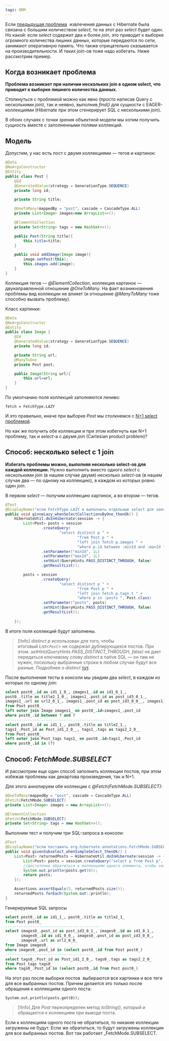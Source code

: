 ```yaml
---
tags: ORM
---
```

Если [предыдущая проблема](https://sysout.ru/n-1-problema-v-hibernate/)  извлечения данных с Hibernate была связана с большим количеством _select_, то на этот раз _select_ будет один. Но какой: если _select_ содержит два и более _join_, это приводит к выборке огромного количества лишних данных, которые передаются по сети, занимают оперативную память. Что также отрицательно сказывается на производительности. И таких _join_-ов тоже надо избегать. Ниже рассмотрим пример.

## Когда возникает проблема

**Проблема возникает при наличии нескольких join в одном select, что приводит к выборке лишнего количества данных.**

Столкнуться с проблемой можно как явно (просто написав Query с несколькими _join_), так и неявно, выполнив _find()_ для сущности с EAGER-коллекциями (Hibernate при этом сгенерирует SQL с несколькими _join_).

В обоих случаях с точки зрения объектной модели мы хотим получить сущность вместе с заполненными полями коллекций.

## Модель

Допустим, у нас есть пост с двумя коллекциями — тегов и картинок:
```java
@Data
@NoArgsConstructor
@Entity
public class Post {
    @Id
    @GeneratedValue(strategy = GenerationType.SEQUENCE)
    private long id;

    private String title;

    @OneToMany(mappedBy = "post", cascade = CascadeType.ALL)
    private List<Image> images=new ArrayList<>();

    @ElementCollection
    private Set<String> tags = new HashSet<>();

    public Post(String title){
        this.title=title;
    }

    public void addImage(Image image){
        image.setPost(this);
        this.images.add(image);
    }
}
```
Коллекция тегов — _@ElementCollection_, коллекция картинок — двунаправленной отношение _@OneToMany_. На факт возникновения проблемы вид коллекции не влияет (и отношение _@ManyToMany_ тоже способно вызвать проблему).

Класс картинки:
```java
@Data
@NoArgsConstructor
@Entity
public class Image {
    @Id
    @GeneratedValue(strategy = GenerationType.SEQUENCE)
    private long id;

    private String url;
    @ManyToOne
    private Post post;

    public Image(String url){
        this.url=url;
    }
}
```

По умолчанию поля коллекций заполняются лениво:

`fetch = FetchType.LAZY`

И это правильно, иначе при выборке _Post_ мы столкнемся с [N+1 select проблемой](https://sysout.ru/n-1-problema-v-hibernate/).

Но как же получить обе коллекции и при этом избегнуть как N+1 проблему, так и _select_-а c двумя _join_ (Cartesian product problem)?

## Способ: несколько select с 1 join
**Избегать проблемы можно, выполняя несколько select-ов для каждой коллекции.**
Нужно выполнить вместо одного _select_ с несколькими _join_ (в нашем случае двумя) несколько _select_-ов (в нашем случае два — по одному на коллекцию), в каждом из которых ровно один _join_.

В первом _select_ — получим коллекцию картинок, а во втором — тегов.
```java
@Test
@DisplayName("если FetchType.LAZY и выполнить отдельные select для заполнения коллекций, то проблемы нет")
public void givneLazy_whenSelectCollectionsByOne_thenOk() {
    HibernateUtil.doInHibernate(session -> {
        List<Post> posts = session
                .createQuery(
                        "select distinct p " +
                                "from Post p " +
                                "left join fetch p.images " +
                                "where p.id between :minId and :maxId ", Post.class)
                .setParameter("minId", 1L)
                .setParameter("maxId", 1L)
                .setHint(QueryHints.PASS_DISTINCT_THROUGH, false)
                .getResultList();

        posts = session
                .createQuery(
                        "select distinct p " +
                                "from Post p " +
                                "left join fetch p.tags t " +
                                "where p in :posts ", Post.class)
                .setParameter("posts", posts)
                .setHint(QueryHints.PASS_DISTINCT_THROUGH, false)
                .getResultList();
        
    });
```
В итоге поля коллекций будут заполнены.
>[!info]
>_distinct p_ использован для того, чтобы итоговый _List<`Post`>_ не содержал дублирующихся постов. При этом _.setHint(QueryHints.PASS_DISTINCT_THROUGH, false)_ не дает передаться ключевому слову _distinct_ в native SQL — он там не нужен, поскольку выбранные строки в любом случае будут все разные. Подробнее о _distinct_ [тут](https://sysout.ru/jpql-distinct-primer-na-hibernate-i-spring-boot/).

После выполнения тесты в консоли мы увидим два _select_, в каждом из которых по одному _join_:
```sql
select post0_.id as id1_1_0_, images1_.id as id1_0_1_, 
post0_.title as title2_1_0_, images1_.post_id as post_id3_0_1_, 
images1_.url as url2_0_1_, images1_.post_id as post_id3_0_0__, images1_.id as id1_0_0__ 
from Post post0_ 
left outer join Image images1_ on post0_.id=images1_.post_id 
where post0_.id between ? and ?
---------------------------------------------
select post0_.id as id1_1_, post0_.title as title2_1_, 
tags1_.Post_id as Post_id1_2_0__, tags1_.tags as tags2_2_0__ 
from Post post0_ 
left outer join Post_tags tags1_ on post0_.id=tags1_.Post_id 
where post0_.id in (?)
```
## Способ: _FetchMode.SUBSELECT_

И рассмотрим еще один способ заполнить коллекции постов, при этом избежав проблемы как декартова произведения, так и N+1.

Для этого аннотируем обе коллекции с _@Fetch(FetchMode.SUBSELECT)_:

```java
@OneToMany(mappedBy = "post", cascade = CascadeType.ALL)
@Fetch(FetchMode.SUBSELECT)
private List<Image> images = new ArrayList<>();

@ElementCollection
@Fetch(FetchMode.SUBSELECT)
private Set<String> tags = new HashSet<>();
```

Выполним тест и получим три SQL-запроса в консоли:

```java
@Test
@DisplayName("если поставить org.hibernate.annotations.FetchMode.SUBSELECT, и сделать обычный select, то тоже пофиксим проблему")
public void givenSubselect_whenSimpleSelect_thenOk() {
    List<Post> returnedPosts = HibernateUtil.doInHibernate(session -> {
        List<Post> posts = session.createQuery("select p from Post p", Post.class).getResultList();
        //достаточно обратиться к коллекциям одного элемента, чтобы заполнились коллекции всех элементов
        System.out.println(posts.get(0));
        return posts;
    });

    Assertions.assertEquals(5, returnedPosts.size());
    returnedPosts.forEach(System.out::println);
}
```

Генерируемые SQL запросы

```sql
select post0_.id as id1_1_, post0_.title as title2_1_ 
from Post post0_
------------------------------------------
select images0_.post_id as post_id3_0_1_, images0_.id as id1_0_1_,
       images0_.id as id1_0_0_, images0_.post_id as post_id3_0_0_, 
       images0_.url as url2_0_0_ 
from Image images0_ 
where images0_.post_id in (select post0_.id from Post post0_)
--------------------------------------
select tags0_.Post_id as Post_id1_2_0_, tags0_.tags as tags2_2_0_ 
from Post_tags tags0_ 
where tags0_.Post_id in (select post0_.id from Post post0_)
```

На этот раз после выборки постов  выбираются все картинки и все теги для все выбранных постов. Причем делается это только после обращения к коллекциям одного поста:

`System.out.println(posts.get(0));`

>[!Info]
>Для _Post_ переопределен метод _toString()_, который и обращается к коллекциям при выводе поста.

Если к коллекциям одного поста не обратиться, то никакие коллекции загружены не будут. Если же обратиться, то будут загружены коллекции для все выбранных постов. Вот так работает _FetchMode.SUBSELECT.

